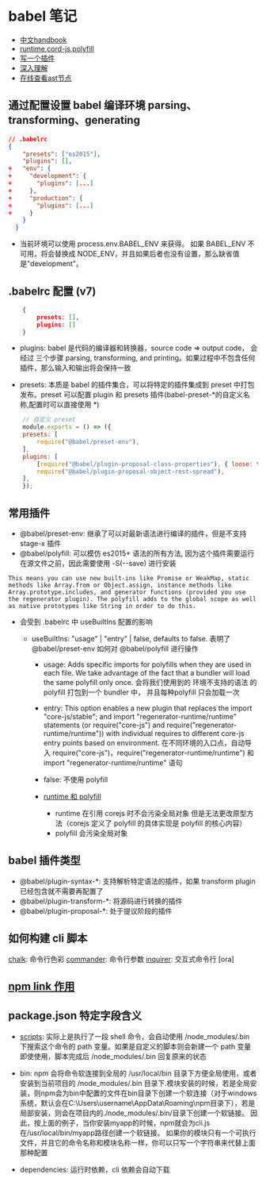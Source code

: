 # babel 笔记

- [中文handbook](https://github.com/jamiebuilds/babel-handbook/blob/master/translations/zh-Hans/user-handbook.md)
- [runtime,cord-js,polyfill](https://www.cnblogs.com/75115926/p/12627009.html)
- [写一个插件](https://juejin.im/post/6844903956905197576#heading-6)
- [深入理解](https://juejin.im/post/6844903961820921869)
- [在线查看ast节点](https://astexplorer.net/)

## 通过配置设置 babel 编译环境 parsing、transforming、generating

```json
// .babelrc
{
    "presets": ["es2015"],
    "plugins": [],
+   "env": {
+     "development": {
+       "plugins": [...]
+     },
+     "production": {
+       "plugins": [...]
+     }
    }
  }
```

- 当前环境可以使用 process.env.BABEL_ENV 来获得。 如果 BABEL_ENV 不可用，将会替换成 NODE_ENV，并且如果后者也没有设置，那么缺省值是"development"。

## .babelrc 配置 (v7)

```json
    {
        presets: [],
        plugins: []
    }
```

- plugins: babel 是代码的编译器和转换器，source code => output code， 会经过 三个步骤 parsing, transforming, and printing。如果过程中不包含任何插件，那么输入和输出将会保持一致

- presets: 本质是 babel 的插件集合，可以将特定的插件集成到 preset 中打包发布。preset 可以配置 plugin 和 presets 插件(babel-preset-*的自定义名称,配置时可以直接使用 *)

```javascript
    // 自定义 preset
    module.exports = () => ({
    presets: [
        require("@babel/preset-env"),
    ],
    plugins: [
        [require("@babel/plugin-proposal-class-properties"), { loose: true }],
        require("@babel/plugin-proposal-object-rest-spread"),
    ],
    });
```

## 常用插件

- @babel/preset-env: 继承了可以对最新语法进行编译的插件，但是不支持 stage-x 插件
- @babel/polyfill: 可以模仿 es2015+ 语法的所有方法, 因为这个插件需要运行在源文件之前，因此需要使用 -S(--save) 进行安装

```text
This means you can use new built-ins like Promise or WeakMap, static methods like Array.from or Object.assign, instance methods like Array.prototype.includes, and generator functions (provided you use the regenerator plugin). The polyfill adds to the global scope as well as native prototypes like String in order to do this.
```

- 会受到 .babelrc 中 useBuiltIns 配置的影响

    - useBuiltIns: "usage" | "entry" | false, defaults to false. 表明了 @babel/preset-env 如何对 @babel/polyfill 进行操作

        - usage: Adds specific imports for polyfills when they are used in each file. We take advantage of the fact that a bundler will load the same polyfill only once. 会将我们使用到的 环境不支持的语法 的 polyfill 打包到一个 bundler 中， 并且每种polyfill 只会加载一次
        
        - entry: This option enables a new plugin that replaces the import "core-js/stable"; and import "regenerator-runtime/runtime" statements (or require("core-js") and require("regenerator-runtime/runtime")) with individual requires to different core-js entry points based on environment.
        在不同环境的入口点，自动导入 require("core-js")，require("regenerator-runtime/runtime") 和 import "regenerator-runtime/runtime" 语句
        
        - false: 不使用 polyfill

        - [runtime 和 polyfill](https://zhuanlan.zhihu.com/p/139359864)
         
            - runtime 在引用 corejs 时不会污染全局对象 但是无法更改原型方法（corejs 定义了 polyfill 的具体实现是 polyfill 的核心内容）
            - polyfill 会污染全局对象

## babel 插件类型

- @babel/plugin-syntax-*: 支持解析特定语法的插件，如果 transform plugin 已经包含就不需要再配置了
- @babel/plugin-transform-*: 将源码进行转换的插件
- @babel/plugin-proposal-*: 处于提议阶段的插件

## 如何构建 cli 脚本

[chalk](https://github.com/chalk/chalk): 命令行色彩
[commander](https://github.com/tj/commander.js): 命令行参数
[inquirer](https://github.com/SBoudrias/Inquirer.js): 交互式命令行
[ora]

## [npm link 作用](https://docs.npmjs.com/cli/link)

## package.json 特定字段含义

- [scripts](http://www.ruanyifeng.com/blog/2016/10/npm_scripts.html): 实际上是执行了一段 shell 命令，会自动使用 /node_modules/.bin 下搜索这个命令的 path 变量。如果是自定义的脚本则会新建一个 path 变量 即使使用，脚本完成后 /node_modules/.bin 回复原来的状态

- bin: npm 会将命令软连接到全局的 /usr/local/bin 目录下方便全局使用，或者安装到当前项目的 /node_modules/.bin 目录下.模块安装的时候，若是全局安装，则npm会为bin中配置的文件在bin目录下创建一个软连接（对于windows系统，默认会在C:\Users\username\AppData\Roaming\npm目录下），若是局部安装，则会在项目内的./node_modules/.bin/目录下创建一个软链接。
因此，按上面的例子，当你安装myapp的时候，npm就会为cli.js在/usr/local/bin/myapp路径创建一个软链接。
如果你的模块只有一个可执行文件，并且它的命令名称和模块名称一样，你可以只写一个字符串来代替上面那种配置

- dependencies: 运行时依赖，cli 依赖会自动下载
